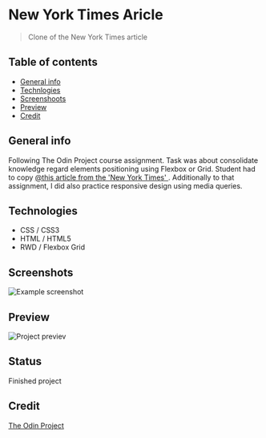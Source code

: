 # New York Times Aricle
> Clone of the New York Times article

## Table of contents
* [General info](#general-info)
* [Technlogies](#technologies)
* [Screenshoots](#screenshots)
* [Preview](#preview)
* [Credit](#credit)

## General info
Following The Odin Project course assignment. Task was about consolidate knowledge regard elements positioning using Flexbox or Grid. Student had to copy [@this article from the 'New York Times' ](https://www.nytimes.com/2014/03/18/science/space/detection-of-waves-in-space-buttresses-landmark-theory-of-big-bang.html?_r=0). Additionally to that assignment, I did also practice responsive design using media queries.

## Technologies
* CSS / CSS3
* HTML / HTML5
* RWD / Flexbox Grid


## Screenshots
![Example screenshot](./img/screenshot.png)

## Preview
![Project previev](link)
## Status
Finished project

## Credit
[The Odin Project](https://www.theodinproject.com/courses/html5-and-css3/lessons/positioning-and-floating-elements)
